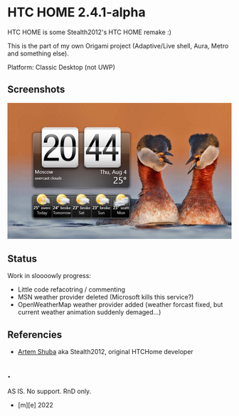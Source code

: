 # HTC HOME 2.4.1-alpha
HTC HOME is some Stealth2012's HTC HOME remake :) 

This is the part of my own Origami project (Adaptive/Live shell, Aura, Metro and something else). 

Platform: Classic Desktop (not UWP)

## Screenshots
![screenshot1](Images/shot1.png)

## Status
Work in sloooowly progress:
- Little code refacotring / commenting
- MSN weather provider deleted (Microsoft kills this service?)
- OpenWeatherMap weather provider added (weather forcast fixed, but current weather animation suddenly demaged...)

## Referencies
- [Artem Shuba](https://github.com/artemshuba) aka Stealth2012, original HTCHome developer 

## .
AS IS. No support. RnD only.

- [m][e] 2022